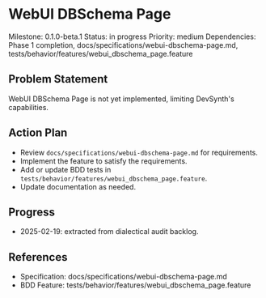 # WebUI DBSchema Page
Milestone: 0.1.0-beta.1
Status: in progress
Priority: medium
Dependencies: Phase 1 completion, docs/specifications/webui-dbschema-page.md, tests/behavior/features/webui_dbschema_page.feature

## Problem Statement
WebUI DBSchema Page is not yet implemented, limiting DevSynth's capabilities.


## Action Plan
- Review `docs/specifications/webui-dbschema-page.md` for requirements.
- Implement the feature to satisfy the requirements.
- Add or update BDD tests in `tests/behavior/features/webui_dbschema_page.feature`.
- Update documentation as needed.

## Progress
- 2025-02-19: extracted from dialectical audit backlog.

## References
- Specification: docs/specifications/webui-dbschema-page.md
- BDD Feature: tests/behavior/features/webui_dbschema_page.feature
